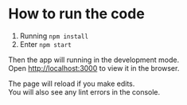 # How to run the code
1. Running  `npm install` 
2. Enter `npm start`

Then the app will running in the development mode.\
Open [http://localhost:3000](http://localhost:3000) to view it in the browser.

The page will reload if you make edits.\
You will also see any lint errors in the console.

